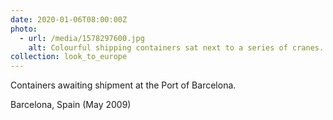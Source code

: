 ```yaml
---
date: 2020-01-06T08:00:00Z
photo:
  - url: /media/1578297600.jpg
    alt: Colourful shipping containers sat next to a series of cranes.
collection: look_to_europe
---
```

Containers awaiting shipment at the Port of Barcelona.

Barcelona, Spain (May 2009)
